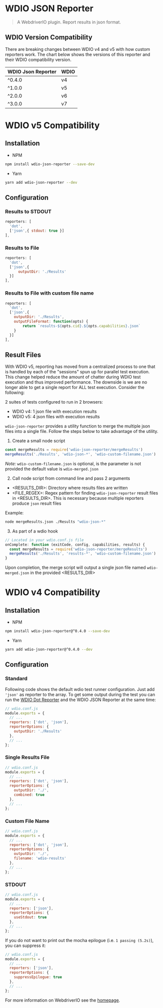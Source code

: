 WDIO JSON Reporter
===================

> A WebdriverIO plugin. Report results in json format.


## WDIO Version Compatibility

There are breaking changes between WDIO v4 and v5 with how custom reporters work.  The chart below shows the versions of this reporter and their WDIO compatibility version.

| WDIO Json Reporter | WDIO |
| ------------------ | ---- |
| ^0.4.0             | v4   |
| ^1.0.0             | v5   |
| ^2.0.0             | v6   |
| ^3.0.0             | v7   |



# WDIO v5 Compatibility

## Installation

* NPM
```bash
npm install wdio-json-reporter --save-dev
```

* Yarn
```bash
yarn add wdio-json-reporter --dev
```

## Configuration

### Results to STDOUT
```js
reporters: [
  'dot',
  ['json',{ stdout: true }]
],
```

### Results to File
```js
reporters: [
  'dot',
  ['json',{
      outputDir: './Results'
  }]
],
```

### Results to File with custom file name
```js
reporters: [
  'dot',
  ['json',{
    outputDir: './Results',
    outputFileFormat: function(opts) {
        return `results-${opts.cid}.${opts.capabilities}.json`
    }
  }]
],
```

## Result Files
With WDIO v5, reporting has moved from a centralized process to one that is handled by each of the "sessions" spun up for parallel test execution.
This change helped reduce the amount of chatter during WDIO test execution and thus improved performance.  The downside is we are no longer able
to get a single report for ALL test execution.  Consider the following:

2 suites of tests configured to run in 2 browsers:

* WDIO v4: 1 json file with execution results
* WDIO v5: 4 json files with execution results


`wdio-json-reporter` provides a utility function to merge the multiple json files into a single file.  Follow the steps below to take advantage of the utility.

1) Create a small node script
```javascript
const mergeResults = require('wdio-json-reporter/mergeResults')
mergeResults('./Results', 'wdio-json-*', 'wdio-custom-filename.json')
```

*Note:* `wdio-custom-filename.json` is optional, is the parameter is not provided the default value is `wdio-merged.json`

2) Call node script from command line and pass 2 arguments

* <RESULTS_DIR>: Directory where results files are written
* <FILE_REGEX>: Regex pattern for finding `wdio-json-reporter` result files in <RESULTS_DIR>.  This is necessary because multiple reporters produce `json` result files

Example:
```bash
node mergeResults.json ./Results "wdio-json-*"
```

3) As part of a wdio hook

```js
// Located in your wdio.conf.js file
onComplete: function (exitCode, config, capabilities, results) {
  const mergeResults = require('wdio-json-reporter/mergeResults')
  mergeResults('./Results', 'results-*', 'wdio-custom-filename.json')
}
```

Upon completion, the merge script will output a single json file named `wdio-merged.json` in the provided <RESULTS_DIR>


# WDIO v4 Compatibility

## Installation

* NPM
```bash
npm install wdio-json-reporter@^0.4.0 --save-dev
```

* Yarn
```bash
yarn add wdio-json-reporter@^0.4.0 --dev
```

## Configuration

### Standard
Following code shows the default wdio test runner configuration. Just add `'json'` as reporter
to the array. To get some output during the test you can run the [WDIO Dot Reporter](https://github.com/webdriverio/wdio-dot-reporter) and the WDIO JSON Reporter at the same time:

```js
// wdio.conf.js
module.exports = {
  // ...
  reporters: ['dot', 'json'],
  reporterOptions: {
    outputDir: './Results'
  },
  // ...
};
```

### Single Results File

```js
// wdio.conf.js
module.exports = {
  // ...
  reporters: ['dot', 'json'],
  reporterOptions: {
    outputDir: './',
    combined: true
  },
  // ...
};
```

### Custom File Name

```js
// wdio.conf.js
module.exports = {
  // ...
  reporters: ['dot', 'json'],
  reporterOptions: {
    outputDir: './',
    filename: 'wdio-results'
  },
  // ...
};
```

### STDOUT

```js
// wdio.conf.js
module.exports = {
  // ...
  reporters: ['json'],
  reporterOptions: {
    useStdout: true
  },
  // ...
};
```

If you do not want to print out the mocha epilogue (i.e. `1 passing (5.2s)`), you can suppress it:

```js
// wdio.conf.js
module.exports = {
  // ...
  reporters: ['json'],
  reporterOptions: {
    suppressEpilogue: true
  },
  // ...
};
```



For more information on WebdriverIO see the [homepage](http://webdriver.io).
